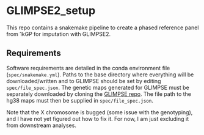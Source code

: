 # GLIMPSE2_setup

 This repo contains a snakemake pipeline to create a phased reference panel from 1kGP for imputation with GLIMPSE2.

## Requirements

 Software requirements are detailed in the conda environment file (`spec/snakemake.yml`). Paths to the base directory where everything will be downloaded/written and to GLIMPSE should be set by editing `spec/file_spec.json`. The genetic maps generated for GLIMPSE must be separately downloaded by cloning the [GLIMPSE repo](https://github.com/odelaneau/GLIMPSE/). The file path to the hg38 maps must then be supplied in `spec/file_spec.json`.

 Note that the X chromosome is bugged (some issue with the genotyping), and I have not yet figured out how to fix it. For now, I am just excluding it from downstream analyses.

